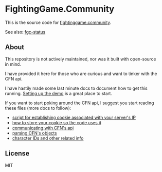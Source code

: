 # FightingGame.Community

This is the source code for [fightinggame.community](http://fightinggame.community).

See also: [fgc-status](https://github.com/mpaulweeks/fgc-status)

## About

This repository is not actively maintained, nor was it built with open-source in mind.

I have provided it here for those who are curious and want to tinker with the CFN api.

I have hastily made some last minute docs to document how to get this running. [Setting up the demo](demo/README.md) is a great place to start.

If you want to start poking around the CFN api, I suggest you start reading these files (more docs to follow):
- [script for establishing cookie associated with your server's IP](shell/register_cookie.sh)
- [how to store your cookie so the code uses it](local/README.md)
- [communicating with CFN's api](py/src/cfn/api.py)
- [parsing CFN's objects](py/src/match/model/cfn.py)
- [character IDs and other related info](py/src/cfn/cfn_constants.py)

## License

MIT
